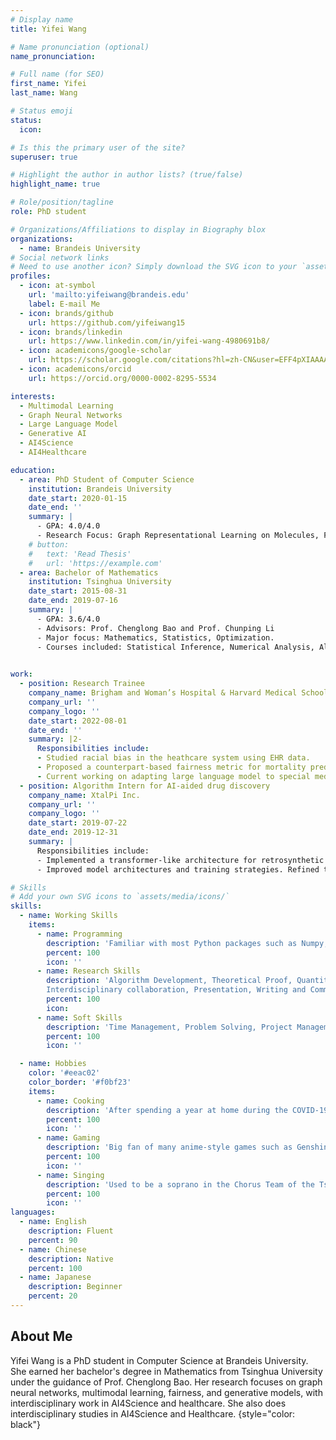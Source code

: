 ```yaml
---
# Display name
title: Yifei Wang

# Name pronunciation (optional)
name_pronunciation: 

# Full name (for SEO)
first_name: Yifei 
last_name: Wang

# Status emoji
status:
  icon: 

# Is this the primary user of the site?
superuser: true

# Highlight the author in author lists? (true/false)
highlight_name: true

# Role/position/tagline
role: PhD student

# Organizations/Affiliations to display in Biography blox
organizations:
  - name: Brandeis University
# Social network links
# Need to use another icon? Simply download the SVG icon to your `assets/media/icons/` folder.
profiles:
  - icon: at-symbol
    url: 'mailto:yifeiwang@brandeis.edu'
    label: E-mail Me
  - icon: brands/github
    url: https://github.com/yifeiwang15
  - icon: brands/linkedin
    url: https://www.linkedin.com/in/yifei-wang-4980691b8/
  - icon: academicons/google-scholar
    url: https://scholar.google.com/citations?hl=zh-CN&user=EFF4pXIAAAAJ
  - icon: academicons/orcid
    url: https://orcid.org/0000-0002-8295-5534

interests:
  - Multimodal Learning
  - Graph Neural Networks
  - Large Language Model
  - Generative AI
  - AI4Science
  - AI4Healthcare

education:
  - area: PhD Student of Computer Science
    institution: Brandeis University
    date_start: 2020-01-15
    date_end: ''
    summary: |
      - GPA: 4.0/4.0
      - Research Focus: Graph Representational Learning on Molecules, Fairness within Medical Contexts
    # button:
    #   text: 'Read Thesis'
    #   url: 'https://example.com'
  - area: Bachelor of Mathematics
    institution: Tsinghua University
    date_start: 2015-08-31
    date_end: 2019-07-16
    summary: |
      - GPA: 3.6/4.0
      - Advisors: Prof. Chenglong Bao and Prof. Chunping Li
      - Major focus: Mathematics, Statistics, Optimization.
      - Courses included: Statistical Inference, Numerical Analysis, Algorithm Analysis and Design, Convex Optimization.

  
work:
  - position: Research Trainee
    company_name: Brigham and Woman’s Hospital & Harvard Medical School
    company_url: ''
    company_logo: ''
    date_start: 2022-08-01
    date_end: ''
    summary: |2-
      Responsibilities include:
      - Studied racial bias in the heathcare system using EHR data.
      - Proposed a counterpart-based fairness metric for mortality prediction models.
      - Current working on adapting large language model to special medical needs.
  - position: Algorithm Intern for AI-aided drug discovery
    company_name: XtalPi Inc.
    company_url: ''
    company_logo: ''
    date_start: 2019-07-22
    date_end: 2019-12-31
    summary: |
      Responsibilities include:
      - Implemented a transformer-like architecture for retrosynthetic reaction path prediction.
      - Improved model architectures and training strategies. Refined the pipeline of reaction prediction.

# Skills
# Add your own SVG icons to `assets/media/icons/`
skills:
  - name: Working Skills
    items:
      - name: Programming
        description: 'Familiar with most Python packages such as Numpy, Pandas, Sklearn, Pytorch, Pytorch Geometric, Transformers, Diffusion, Peft, etc. Also familiar with MATLAB and R.'
        percent: 100
        icon: ''
      - name: Research Skills
        description: 'Algorithm Development, Theoretical Proof, Quantitative Analysis, Experiment Design,
        Interdisciplinary collaboration, Presentation, Writing and Communication.'
        percent: 100
        icon: 
      - name: Soft Skills
        description: 'Time Management, Problem Solving, Project Management, Collaboration, Mentorship.'
        percent: 100
        icon: ''

  - name: Hobbies
    color: '#eeac02'
    color_border: '#f0bf23'
    items:
      - name: Cooking
        description: 'After spending a year at home during the COVID-19 pandemic, I’ve mastered the art of becoming a chef! I enjoy cooking Chinese, Japanese, and American cuisine.'
        percent: 100
        icon: ''
      - name: Gaming
        description: 'Big fan of many anime-style games such as Genshin Impact, Honkai Star Rail, Fate Grand Order, Pokemon, Animal Crossing. Next pull, you'll get a 5-star item!'
        percent: 100
        icon: ''
      - name: Singing
        description: 'Used to be a soprano in the Chorus Team of the Tsinghua University Student Art Troupe.'
        percent: 100
        icon: ''
languages:
  - name: English
    description: Fluent
    percent: 90
  - name: Chinese
    description: Native
    percent: 100
  - name: Japanese
    description: Beginner
    percent: 20
---
```


## About Me

Yifei Wang is a PhD student in Computer Science at Brandeis University. She earned her bachelor's degree in Mathematics from Tsinghua University under the guidance of Prof. Chenglong Bao. Her research focuses on graph neural networks, multimodal learning, fairness, and generative models, with interdisciplinary work in AI4Science and healthcare. She also does interdisciplinary studies in AI4Science and Healthcare. 
{style="color: black"}
